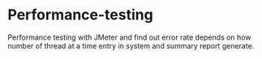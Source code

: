 # Performance-testing
Performance testing with JMeter and find out error rate depends on how number of thread at a time entry in system and summary report generate.
